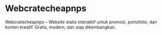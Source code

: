 # Webcratecheapnps
Webcratecheapnps – Website statis interaktif untuk promosi, portofolio, dan konten kreatif. Gratis, modern, dan siap dikembangkan.
